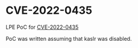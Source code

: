 # CVE-2022-0435

LPE PoC for [CVE-2022-0435](https://nvd.nist.gov/vuln/detail/CVE-2022-0435)

PoC was written assuming that kaslr was disabled.
